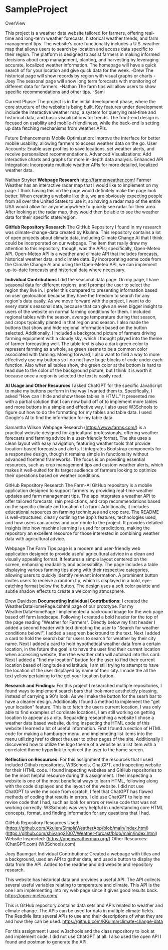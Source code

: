 # SampleProject

OverView

This project is a weather data website tailored for farmers, offering real-time and long-term weather forecasts, historical weather trends, and farm management tips. 
The website's core functionality includes a U.S. weather map that allows users to search by location and access data specific to their region. 
The platform is designed to assist farmers in making informed decisions about crop management, planting, and harvesting by leveraging accurate, localized weather information.
The homepage will have a quick search of for your location and give quick data for the week. -Drew
The historical page will show records by region with visual graphs or charts -Joey
The seasonal page will show long term forecasts with monitoring of different data for farmers. -Nathan
The farm tips will allow users to show specific recommendations and other tips. -Sami

Current Phase: The project is in the initial development phase, where the core structure of the website is being built.
Key features under development include the interactive weather map, a system for querying real-time and historical data, and basic visualizations for trends. 
The front-end design is focused on usability and mobile-friendliness, while the back-end is setting up data fetching mechanisms from weather APIs.

Future Enhancements
Mobile Optimization: Improve the interface for better mobile usability, allowing farmers to access weather data on the go.
User Accounts: Enable user profiles to save locations, set weather alerts, and receive personalized recommendations.
Advanced Visualizations: Add interactive charts and graphs for more in-depth data analysis.
Enhanced API Integration: Incorporate multiple weather APIs for more detailed, localized weather data.

Nathan Stryker 
**Webpage Research** 
http://farmerweather.com/ Farmer Weather has an interactive radar map that I would like to implement on my page. 
I think having this on the page would definitely make the page look better. When creating a website like this, we are obviously 
expecting people from all over the United States to use it, so having a radar map of the entire USA would allow for anyone anywhere to 
quickly see radar for their area. After looking at the radar map, they would then be able to see the weather data for their specific state/region.

**GitHub Repository Research**
The GitHub Repository I found in my research was climate-change-data created by Kkulma.
This repository contains a lot of open projects about climate data, including Climate Change AI that I think could be incorporated on our webpage.
The item that really drew my attention to this repository, though, was the APIs; specifically, Open-Meteo API.
Open-Meteo API is a weather and climate API that includes forecasts, historical weather data, and climate data.
By incorporating some code from the Climate Change AI and using the Open-Meteo API, we can implement up-to-date forecasts and historical data where necessary.

**Individual Contributions**
I did the seasonal data page. On my page, I have seasonal data for different regions, and I prompt the user to select the region they live in.
I prefer this compared to presenting information based on user geolocation because they have the freedom to search for any region's data easily.
As we move forward with the project, I want to do every state's seasonal data, because that can give an even bigger insight to users of the website on normal farming conditions for them.
I included regional tables with the season, average temperature during that season, and crops typically planted in that region and season.
I also made the buttons that show and hide regional information based on the button selected.
Additionally, I included a background picture of farmers driving farming equipment with a cloudy sky, which I thought played into the theme of farmer forecasting well.
The table text is also a dark green color to represent farming as a whole, as green seems to be a common color associated with farming.
Moving forward, I also want to find a way to more effectively use my buttons so I do not have huge blocks of code under each function. 
Also when all tables show, the green color at the bottom is hard to read due to the color of the background picture, but I think it is worth it because once a region is selected the text is easily read.

**AI Usage and Other Resources**
I asked ChatGPT for the specific JavaScript to make my buttons perform in the way I wanted them to. 
Specifically, I asked "How can I hide and show these tables in HTML." It presented me with a partial solution that I can now build off of to implement more tables and more buttons in a simple and effective way.
I also used W3Schools to figure out how to do the formatting for my tables and table data.
I used Google's AI to find the information for my table data.

Samantha Wilson Webpage Research (https://www.farms.com/) is a practical website designed for agricultural professionals, offering weather forecasts 
and farming advice in a user-friendly format. The site uses a clean layout with easy navigation, featuring weather tools that provide location-based 
forecasts and alerts. It integrates Bootstrap components for a responsive design, though it remains simple in functionality without advanced frontend frameworks. 
The focus is on providing essential resources, such as crop management tips and custom weather alerts, which makes it well-suited for its target audience of farmers looking to optimize their operations based on weather conditions.

GitHub Repository Research The Farm-AI GitHub repository is a mobile application designed to support farmers by providing real-time 
weather updates and farm management tips. The app integrates a weather API to offer tailored forecasts, rain predictions, and crop 
recommendations based on the specific climate and location of a farm. Additionally, it includes educational resources on farming 
techniques and crop care. The README is well-structured, clearly outlining the app’s features, technologies used, and how users can 
access and contribute to the project. It provides detailed insights into how machine learning is used for predictions, making the repository 
an excellent resource for those interested in combining weather data with agricultural advice.

Webpage The Farm Tips page is a modern and user-friendly web application designed to provide useful agricultural advice in a clean and 
visually appealing format. It features a simple layout centered on the screen, enhancing readability and accessibility. The page includes a 
table displaying various farming tips along with their respective categories, allowing users to quickly identify relevant information. A 
prominent button invites users to receive a random tip, which is displayed in a bold, eye-catching format below the button. The design uses 
a soft color palette and subtle shadow effects to create a welcoming atmosphere.


Drew Davidson 
**Documenting Individual Contributions:**
I created the WeatherDataHomePage.cshtml page of our prototype. For my WeatherDataHomePage I implemented a backround image for the web page based off farm landscape. Following I created a bold header for the top of the page reading "Weather for Farmers".
Directly below my first header I added a second header with text directing the user to "Search for weather conditions below!", I added a seagreen backround to the text. Next I added a card to hold the search bar for users to search for weather by their city name.
Next I added a card to hold hypothetical weather data from a certain location, in the future the goal is to have the user find their current location when accessing website, then the weather data will autoload into this card. 
Next I added a "find my location" button for the user to find their current location based of longitude and latitude, I am still trying to attempt to have the location of the user displayed by name of their city. I made the all the text yellow pertaining to the get your location button.

**Research and Findings:**
For this project I researched multiple repositories, I found ways to implement search bars that look more aestheticly pleasing, instead of carrying a 90's look. As well make the button for the searh bar to have a cleaner design.
Additionally I found a method to implement the "get your location" feature. This is to fetch the users current location, I was only able to find examples of cordinate locations, I am still working on getting location to appear as a city. 
Reguarding researching a website I chose a weather data based website, during inspecting the HTML code of this website I learned a lot of useful information. First I found a section of HTML code for making a hamburger menu, and implemeting 
list items into the menu utilizing href to direct the user to other pages of the site. Additionally I discovered how to utilize the logo theme of a website as a list item with a correlated theme hyperlink to redirect the user to the home screen. 

**Reflection on Resources:**
For this assignment the resources that I used included Github repositories, W3Schools, ChatGPT, and inspecting website for their HTML code. I found inspecting websites and GitHub repositories to be the most helpful resource 
during this assignment. I feel inspecting a website is one of the most beneficial ways to learn HTML, following along with the code displayed and the layout of the website. I did not use ChatGPT to write me code from scratch, 
I feel that ChatGPT has flawed methods of coding that results in errors. I did use ChatGPT to help me revise code that I had, such as look for errors or revise code that was not working correctly. 
W3Schools was very helpful in understanding core HTML concepts, format, and finding information for any questions that I had. 

GitHub Repository Resources Used: (https://github.com/Akuien/SimpleWeatherApp/blob/main/index.html) (https://github.com/shivang21007/Weather-forcast/blob/main/index.html)
Website Inspected: (https://openweathermap.org/)
Other Resources: (ChatGPT.com) (W3Schools.com)

Joey Baumgart Individual Contributions: Created a webpage with titles and a background, used an API to gather data, and used a button to display the data from the API. Added to the readme and did website and repository research.

This website has historical data and provides a useful API. The API collects several useful variables relating to temperature and climate. This API is the one I am implementing into my web page since it gives good results back.
https://open-meteo.com/

This is GitHub repository contains data sets and APIs related to weather and climate change. The APIs can be used for data in multiple climate fields. The ReadMe lists several APIs to use and their descriptions of what they are and how they can be used.
https://github.com/KKulma/climate-change-data

For this assignment I used w3schools and the class repository to look at and implement code. I did not use ChatGPT at all. I also used the open API I found and postman to generate the API.
